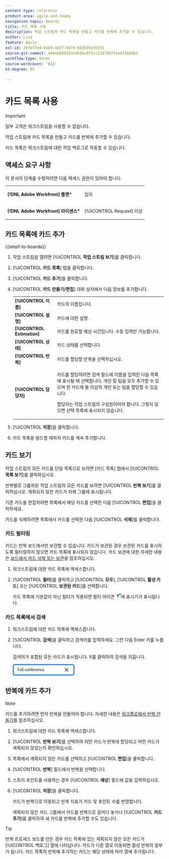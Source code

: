 ```yaml
---
content-type: reference
product-area: agile-and-teams
navigation-topic: boards
title: 카드 목록 사용
description: 작업 스트림에 카드 목록을 만들고 카드를 반복에 추가할 수 있습니다.
author: Lisa
feature: Agile
exl-id: 2976f7e8-be84-4d27-9d70-8430392d5331
source-git-commit: d44eb048103e469bc072cc5287947fea471668b3
workflow-type: tm+mt
source-wordcount: '613'
ht-degree: 0%

---
```


# 카드 목록 사용

>[!IMPORTANT]
>
>일부 고객은 워크스트림을 사용할 수 없습니다.

작업 스트림에 카드 목록을 만들고 카드를 반복에 추가할 수 있습니다.

카드 목록은 워크스트림에 대한 작업 백로그로 작동할 수 있습니다.

## 액세스 요구 사항

이 문서의 단계를 수행하려면 다음 액세스 권한이 있어야 합니다.

<table style="table-layout:auto"> 
 <col> 
 </col> 
 <col> 
 </col> 
 <tbody> 
  <tr> 
   <td role="rowheader"><strong>[!DNL Adobe Workfront] 플랜*</strong></td> 
   <td> <p>임의</p> </td> 
  </tr> 
  <tr> 
   <td role="rowheader"><strong>[!DNL Adobe Workfront] 라이센스*</strong></td> 
   <td> <p>[!UICONTROL Request] 이상</p> </td> 
  </tr> 
 </tbody> 
</table>

## 카드 목록에 카드 추가

{{step1-to-boards}}

1. 작업 스트림을 열려면 [!UICONTROL **작업 스트림 보기**]&#x200B;를 클릭합니다.
1. [!UICONTROL **카드 목록**] 탭을 클릭합니다.
1. [!UICONTROL **카드 추가**]&#x200B;를 클릭합니다.
1. [!UICONTROL **카드 만들기/편집**] 대화 상자에서 다음 정보를 추가합니다.

   <table style="table-layout:auto"> 
    <tbody> 
     <tr> 
      <td><strong>[!UICONTROL 이름]</strong></td> 
      <td>카드의 이름입니다.</td> 
     </tr> 
     <tr> 
      <td><strong>[!UICONTROL 설명]</strong></td> 
      <td>카드에 대한 설명.</td> 
     </tr>
     <tr> 
      <td><strong>[!UICONTROL Estimation]</strong></td> 
      <td>카드를 완료할 예상 시간입니다. 수동 입력만 가능합니다.</td> 
     </tr>
     <tr> 
      <td><strong>[!UICONTROL 상태]</strong></td> 
      <td>카드 상태를 선택합니다.</td> 
     </tr>
     <tr> 
      <td><strong>[!UICONTROL 반복]</strong></td> 
      <td>카드를 할당할 반복을 선택하십시오.</td> 
     </tr>
     <tr> 
      <td><strong>[!UICONTROL 담당자]</strong></td> 
      <td><p>카드를 할당하려면 검색 필드에 이름을 입력한 다음 목록에 표시될 때 선택합니다. 개인 및 팀을 모두 추가할 수 있으며 한 카드에 둘 이상의 개인 또는 팀을 할당할 수 있습니다.</p><p>할당자는 작업 스트림의 구성원이어야 합니다. 그렇지 않으면 선택 목록에 표시되지 않습니다.</p></td> 
     </tr>
    </tbody> 
   </table>

1. [!UICONTROL **저장**]&#x200B;을 클릭합니다.
1. 카드 목록을 빌드할 때까지 카드를 계속 추가합니다.

## 카드 보기

작업 스트림의 모든 카드를 단일 목록으로 보려면 [카드 목록] 탭에서 [!UICONTROL **목록 보기**]&#x200B;를 클릭하십시오.

반복별로 그룹화된 작업 스트림의 모든 카드를 보려면 [!UICONTROL **반복 보기**]&#x200B;를 클릭하십시오. 계획되지 않은 카드가 자체 그룹에 표시됩니다.

기존 카드를 편집하려면 목록에서 해당 카드를 선택한 다음 [!UICONTROL **편집**]&#x200B;을 클릭하세요.

카드를 삭제하려면 목록에서 카드를 선택한 다음 [!UICONTROL **삭제**]&#x200B;를 클릭합니다.

### 카드 필터링

카드는 반복 보드에서만 보관할 수 있습니다. 카드가 보관된 경우 보관된 카드를 표시하도록 필터링하지 않으면 카드 목록에 표시되지 않습니다. 카드 보관에 대한 자세한 내용은 [보드에서 카드 삭제 또는 보관](/help/quicksilver/agile/get-started-with-boards/delete-board-items.md)을 참조하십시오.

1. 워크스트림에 대한 카드 목록에 액세스합니다.
1. [!UICONTROL **필터**]&#x200B;를 클릭하고 [!UICONTROL **모두**], [!UICONTROL **활성 카드**] 또는 [!UICONTROL **보관된 카드**]&#x200B;를 선택합니다.

   카드 목록에 기본값이 아닌 필터가 적용되면 필터 아이콘 ![필터 적용됨](assets/boards-filterapplied-30x30.png)에 표시기가 표시됩니다.

### 카드 목록에서 검색

1. 워크스트림에 대한 카드 목록에 액세스합니다.
1. [!UICONTROL **검색**]&#x200B;을 클릭하고 검색어를 입력하세요. 그런 다음 Enter 키를 누릅니다.

   검색어가 포함된 모든 카드가 표시됩니다.
X를 클릭하여 검색을 지웁니다.

   ![보드에서 카드 검색](assets/boards-searchbox.png)

## 반복에 카드 추가

>[!NOTE]
>
>카드를 추가하려면 먼저 반복을 만들어야 합니다. 자세한 내용은 [워크플로에서 반복 만들기](/help/quicksilver/agile/use-boards-agile-planning-tools/create-an-iteration-in-workstream.md)를 참조하십시오.

1. 워크스트림에 대한 카드 목록에 액세스합니다.
1. [!UICONTROL **반복 보기**]&#x200B;를 선택하여 어떤 카드가 반복에 할당되고 어떤 카드가 계획되지 않았는지 확인하십시오.
1. 목록에서 계획되지 않은 카드를 선택하고 [!UICONTROL **편집**]&#x200B;을 클릭합니다.
1. [!UICONTROL **반복**] 필드에서 반복을 선택합니다.
1. 스토리 포인트를 사용하는 경우 [!UICONTROL **예상**] 필드에 값을 입력하십시오.
1. [!UICONTROL **저장**]&#x200B;을 클릭합니다.

   카드가 반복으로 이동되고 반복 지표가 카드 및 포인트 수를 반영합니다.

   계획되지 않은 카드 그룹에서 카드를 반복으로 끌어다 놓거나 [!UICONTROL **카드 추가**]&#x200B;를 클릭하여 새 카드를 반복에 추가할 수도 있습니다.

>[!TIP]
>
>반복 프로세스 보드를 만든 경우 카드 목록에 있는 계획되지 않은 모든 카드가 [!UICONTROL 백로그] 열에 나타납니다. 카드가 다른 열로 이동되면 활성 반복의 일부가 됩니다. 카드 목록의 반복에 추가하는 카드는 해당 상태에 따라 열에 추가됩니다.
